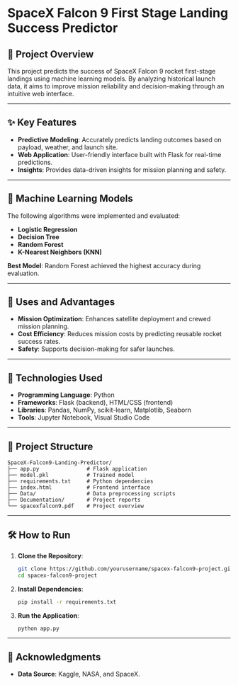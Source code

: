 # SpaceX Falcon 9 First Stage Landing Success Predictor

## 🚀 Project Overview
This project predicts the success of SpaceX Falcon 9 rocket first-stage landings using machine learning models. By analyzing historical launch data, it aims to improve mission reliability and decision-making through an intuitive web interface.

---

## ✨ Key Features
- **Predictive Modeling**: Accurately predicts landing outcomes based on payload, weather, and launch site.
- **Web Application**: User-friendly interface built with Flask for real-time predictions.
- **Insights**: Provides data-driven insights for mission planning and safety.

---

## 🧠 Machine Learning Models
The following algorithms were implemented and evaluated:
- **Logistic Regression**
- **Decision Tree**
- **Random Forest**
- **K-Nearest Neighbors (KNN)**

**Best Model**: Random Forest achieved the highest accuracy during evaluation.

---

## 🌟 Uses and Advantages
- **Mission Optimization**: Enhances satellite deployment and crewed mission planning.
- **Cost Efficiency**: Reduces mission costs by predicting reusable rocket success rates.
- **Safety**: Supports decision-making for safer launches.

---

## 🔧 Technologies Used
- **Programming Language**: Python
- **Frameworks**: Flask (backend), HTML/CSS (frontend)
- **Libraries**: Pandas, NumPy, scikit-learn, Matplotlib, Seaborn
- **Tools**: Jupyter Notebook, Visual Studio Code

---

## 📂 Project Structure
```
SpaceX-Falcon9-Landing-Predictor/
├── app.py               # Flask application
├── model.pkl            # Trained model
├── requirements.txt     # Python dependencies
├── index.html           # Frontend interface
├── Data/                # Data preprocessing scripts
├── Documentation/       # Project reports
└── spacexfalcon9.pdf    # Project overview
```

---

## 🛠️ How to Run
1. **Clone the Repository**:
   ```bash
   git clone https://github.com/yourusername/spacex-falcon9-project.git
   cd spacex-falcon9-project
   ```

2. **Install Dependencies**:
   ```bash
   pip install -r requirements.txt
   ```

3. **Run the Application**:
   ```bash
   python app.py
   ```

---

## 🤝 Acknowledgments
- **Data Source**: Kaggle, NASA, and SpaceX.


